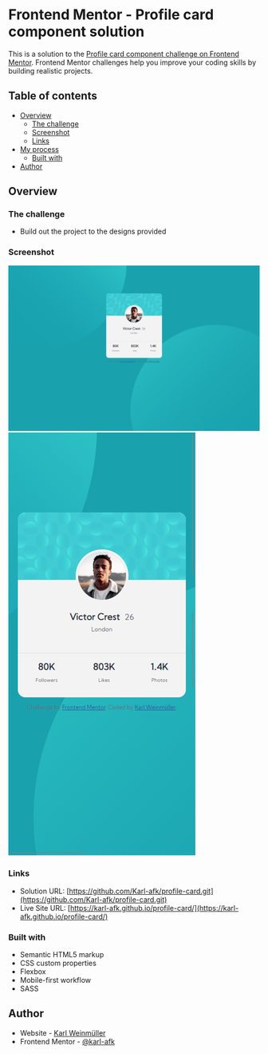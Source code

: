 # Frontend Mentor - Profile card component solution

This is a solution to the [Profile card component challenge on Frontend Mentor](https://www.frontendmentor.io/challenges/profile-card-component-cfArpWshJ). Frontend Mentor challenges help you improve your coding skills by building realistic projects. 

## Table of contents

- [Overview](#overview)
  - [The challenge](#the-challenge)
  - [Screenshot](#screenshot)
  - [Links](#links)
- [My process](#my-process)
  - [Built with](#built-with)
- [Author](#author)

## Overview

### The challenge

- Build out the project to the designs provided

### Screenshot

![./screenshot-desktop.png](./screenshot-desktop.png)
![./screenshot-mobile.png](./screenshot-mobile.png)

### Links

- Solution URL: [https://github.com/Karl-afk/profile-card.git](https://github.com/Karl-afk/profile-card.git)
- Live Site URL: [https://karl-afk.github.io/profile-card/](https://karl-afk.github.io/profile-card/)

### Built with

- Semantic HTML5 markup
- CSS custom properties
- Flexbox
- Mobile-first workflow
- SASS

## Author

- Website - [Karl Weinmüller](www.karlweinmueller.de)
- Frontend Mentor - [@karl-afk](https://www.frontendmentor.io/profile/karl-afk)
